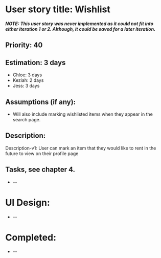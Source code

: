 
# User story title: Wishlist

**_NOTE: This user story was never implemented as it could not fit into either iteration 1 or 2. Although, it could be saved for a later iteration._**

## Priority: 40

## Estimation: 3 days

* Chloe: 3 days
* Keziah: 2 days
* Jess: 3 days

## Assumptions (if any):
* Will also include marking wishlisted items when they appear in the search page.

## Description: 

Description-v1: User can mark an item that they would like to rent in the future to view on their profile page

## Tasks, see chapter 4.
* --


# UI Design:
* --

# Completed:
* --
